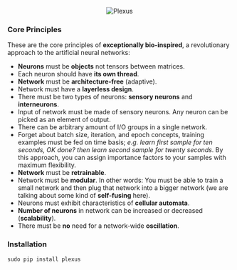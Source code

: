 <p align="center">
  <img src="https://raw.githubusercontent.com/mertyildiran/Plexus/master/docs/img/full.gif" alt="Plexus"/>
</p>

### Core Principles

These are the core principles of **exceptionally bio-inspired**, a revolutionary approach to the artificial neural networks:

 - **Neurons** must be **objects** not tensors between matrices.
 - Each neuron should have **its own thread**.
 - **Network** must be **architecture-free** (adaptive).
 - Network must have a **layerless design**.
 - There must be two types of neurons: **sensory neurons** and **interneurons**.
 - Input of network must be made of sensory neurons. Any neuron can be picked as an element of output.
 - There can be arbitrary amount of I/O groups in a single network.
 - Forget about batch size, iteration, and epoch concepts, training examples must be fed on time basis; *e.g. learn first sample for ten seconds, OK done? then learn second sample for twenty seconds*. By this approach, you can assign importance factors to your samples with maximum flexibility.
 - **Network** must be **retrainable**.
 - Network must be **modular**. In other words: You must be able to train a small network and then plug that network into a bigger network (we are talking about some kind of **self-fusing** here).
 - Neurons must exhibit characteristics of **cellular automata**.
 - **Number of neurons** in network can be increased or decreased (**scalability**).
 - There must be **no** need for a network-wide **oscillation**.

### Installation

```Shell
sudo pip install plexus
```
